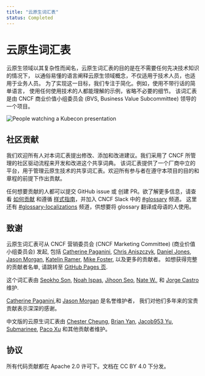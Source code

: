 ```yaml
---
title: "云原生词汇表"
status: Completed
---
```


# 云原生词汇表

云原生领域以其复杂性而闻名，云原生词汇表的目的是在不需要任何先决技术知识的情况下，
以通俗易懂的语言阐释云原生领域概念，不仅适用于技术人员，也适用于业务人员。
为了实现这一目标，我们专注于简化。例如，使用不带行话的简单语言，
使用任何使用技术的人都能理解的示例，省略不必要的细节。
该词汇表是由 CNCF 商业价值小组委员会 (BVS, Business Value Subcommittee) 
领导的一个项目。

<p><img class="mt-3" src="/images/homepage/kubecon.jpg" alt="People watching a Kubecon presentation"></p>

## 社区贡献

我们欢迎所有人对本词汇表提出修改、添加和改进建议。我们采用了 CNCF 所管理的社区驱动流程来开发和改进这个共享词典。
该词汇表提供了一个厂商中立的平台，用于管理云原生技术的共享词汇表。欢迎所有参与者在遵守本项目的目的和章程的前提下作出贡献。

任何想要贡献的人都可以提交 GitHub issue 或 创建 PR。欲了解更多信息，请查看 [如何贡献](/zh-cn/contribute/) 和遵循 
[样式指南](/zh-cn/style-guide/)，并加入 CNCF Slack 中的 [#glossary](https://cloud-native.slack.com/archives/C02TX20MQBB) 频道。
这里还有 [#glossary-localizations](https://cloud-native.slack.com/archives/C02N2RGFXDF) 频道，供想要将 glossary 翻译成母语的人使用。

## 致谢

云原生词汇表可从 CNCF 营销委员会 (CNCF Marketing Committee) (商业价值小组委员会) 发起,
包括 [Catherine Paganini](https://www.linkedin.com/in/catherinepaganini/en/), [Chris Aniszczyk](https://www.linkedin.com/in/caniszczyk/),
[Daniel Jones](https://www.linkedin.com/in/danieljoneseb/?originalSubdomain=uk), 
[Jason Morgan](https://www.linkedin.com/in/jasonmorgan2/), 
[Katelin Ramer](https://www.linkedin.com/in/katelinramer/), 
[Mike Foster](https://www.linkedin.com/in/mfosterche/?originalSubdomain=ca), 以及更多的贡献者。
如想获得完整的贡献者名单, 请跳转至 [GitHub Pages 页](https://github.com/cncf/glossary/graphs/contributors).

这个词汇表由 [Seokho Son](https://www.linkedin.com/in/seokho-son/),
[Noah Ispas](https://www.linkedin.com/in/noah-ispas-0665b42a/), 
[Jihoon Seo](https://www.linkedin.com/in/jihoon-seo/),
[Nate W.](https://www.linkedin.com/in/nate-double-u/),
和 [Jorge Castro](https://www.linkedin.com/in/jorge-castro2112/) 维护.

[Catherine Paganini](https://www.linkedin.com/in/catherinepaganini/en/),和 
[Jason Morgan](https://www.linkedin.com/in/jasonmorgan2/) 是名誉维护者，
我们对他们多年来的宝贵贡献表示深深的感谢。

中文版的云原生词汇表由 [Chester Cheung](https://github.com/hanyuancheung), 
[Brian Yan](https://github.com/Rocksnake), 
[Jacob953 Yu](https://github.com/Jacob953), 
[Submarinee](https://github.com/Submarinee), 
[Paco Xu](https://github.com/pacoxu) 和其他贡献者维护。

## 协议

所有代码贡献都在 Apache 2.0 许可下。文档在 CC BY 4.0 下分发。
